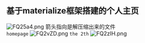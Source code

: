
## 基于materialize框架搭建的个人主页

![FQ25a4.png](https://s1.ax1x.com/2018/12/04/FQ25a4.png)
箭头指向是解压缩出来的文件<br>
`homepage`
![FQ2vZD.png](https://s1.ax1x.com/2018/12/04/FQ2vZD.png)
`the 2th`
![FQ2zIH.png](https://s1.ax1x.com/2018/12/04/FQ2zIH.png)

